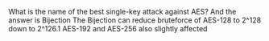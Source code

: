 What is the name of the best single-key attack against AES?
And the answer is Bijection 
The Bijection can reduce bruteforce of AES-128 to 2^128 down to 2^126.1
AES-192 and AES-256 also slightly affected 
